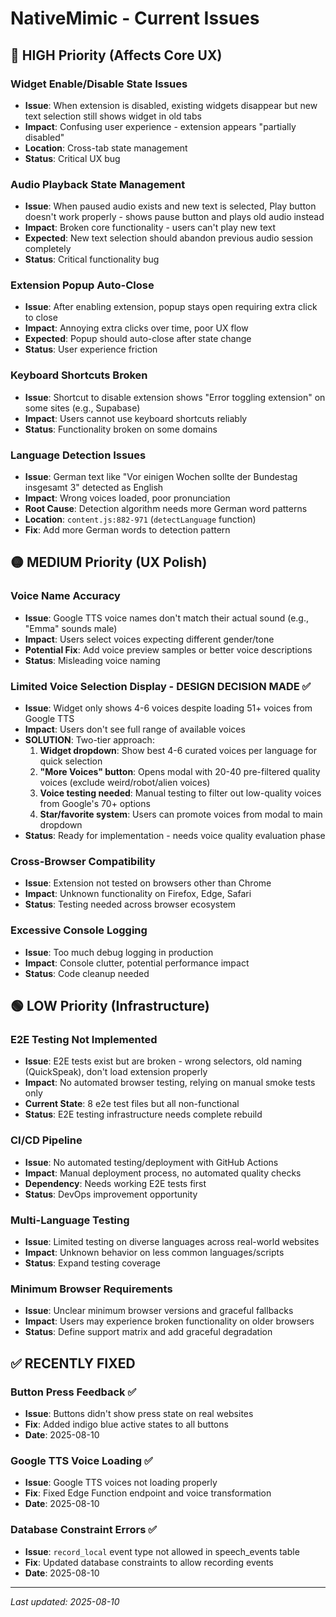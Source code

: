 # NativeMimic - Current Issues

## 🔴 HIGH Priority (Affects Core UX)

### Widget Enable/Disable State Issues
- **Issue**: When extension is disabled, existing widgets disappear but new text selection still shows widget in old tabs
- **Impact**: Confusing user experience - extension appears "partially disabled"
- **Location**: Cross-tab state management
- **Status**: Critical UX bug

### Audio Playback State Management  
- **Issue**: When paused audio exists and new text is selected, Play button doesn't work properly - shows pause button and plays old audio instead
- **Impact**: Broken core functionality - users can't play new text
- **Expected**: New text selection should abandon previous audio session completely
- **Status**: Critical functionality bug

### Extension Popup Auto-Close
- **Issue**: After enabling extension, popup stays open requiring extra click to close
- **Impact**: Annoying extra clicks over time, poor UX flow  
- **Expected**: Popup should auto-close after state change
- **Status**: User experience friction

### Keyboard Shortcuts Broken
- **Issue**: Shortcut to disable extension shows "Error toggling extension" on some sites (e.g., Supabase)
- **Impact**: Users cannot use keyboard shortcuts reliably
- **Status**: Functionality broken on some domains

### Language Detection Issues
- **Issue**: German text like "Vor einigen Wochen sollte der Bundestag insgesamt 3" detected as English
- **Impact**: Wrong voices loaded, poor pronunciation
- **Root Cause**: Detection algorithm needs more German word patterns
- **Location**: `content.js:882-971` (`detectLanguage` function)
- **Fix**: Add more German words to detection pattern

## 🟡 MEDIUM Priority (UX Polish)

### Voice Name Accuracy
- **Issue**: Google TTS voice names don't match their actual sound (e.g., "Emma" sounds male)
- **Impact**: Users select voices expecting different gender/tone
- **Potential Fix**: Add voice preview samples or better voice descriptions
- **Status**: Misleading voice naming

### Limited Voice Selection Display - DESIGN DECISION MADE ✅
- **Issue**: Widget only shows 4-6 voices despite loading 51+ voices from Google TTS
- **Impact**: Users don't see full range of available voices
- **SOLUTION**: Two-tier approach:
  1. **Widget dropdown**: Show best 4-6 curated voices per language for quick selection
  2. **"More Voices" button**: Opens modal with 20-40 pre-filtered quality voices (exclude weird/robot/alien voices)
  3. **Voice testing needed**: Manual testing to filter out low-quality voices from Google's 70+ options
  4. **Star/favorite system**: Users can promote voices from modal to main dropdown
- **Status**: Ready for implementation - needs voice quality evaluation phase

### Cross-Browser Compatibility
- **Issue**: Extension not tested on browsers other than Chrome
- **Impact**: Unknown functionality on Firefox, Edge, Safari
- **Status**: Testing needed across browser ecosystem

### Excessive Console Logging
- **Issue**: Too much debug logging in production
- **Impact**: Console clutter, potential performance impact
- **Status**: Code cleanup needed

## 🟢 LOW Priority (Infrastructure)

### E2E Testing Not Implemented
- **Issue**: E2E tests exist but are broken - wrong selectors, old naming (QuickSpeak), don't load extension properly
- **Impact**: No automated browser testing, relying on manual smoke tests only
- **Current State**: 8 e2e test files but all non-functional
- **Status**: E2E testing infrastructure needs complete rebuild

### CI/CD Pipeline
- **Issue**: No automated testing/deployment with GitHub Actions
- **Impact**: Manual deployment process, no automated quality checks  
- **Dependency**: Needs working E2E tests first
- **Status**: DevOps improvement opportunity

### Multi-Language Testing
- **Issue**: Limited testing on diverse languages across real-world websites
- **Impact**: Unknown behavior on less common languages/scripts
- **Status**: Expand testing coverage

### Minimum Browser Requirements
- **Issue**: Unclear minimum browser versions and graceful fallbacks
- **Impact**: Users may experience broken functionality on older browsers
- **Status**: Define support matrix and add graceful degradation

## ✅ RECENTLY FIXED

### Button Press Feedback ✅
- **Issue**: Buttons didn't show press state on real websites
- **Fix**: Added indigo blue active states to all buttons
- **Date**: 2025-08-10

### Google TTS Voice Loading ✅  
- **Issue**: Google TTS voices not loading properly
- **Fix**: Fixed Edge Function endpoint and voice transformation
- **Date**: 2025-08-10

### Database Constraint Errors ✅
- **Issue**: `record_local` event type not allowed in speech_events table
- **Fix**: Updated database constraints to allow recording events
- **Date**: 2025-08-10

---
*Last updated: 2025-08-10*